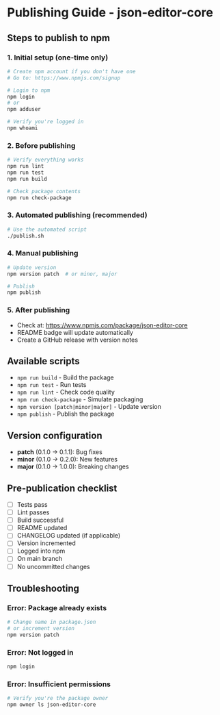 # Publishing Guide - json-editor-core

## Steps to publish to npm

### 1. Initial setup (one-time only)

```bash
# Create npm account if you don't have one
# Go to: https://www.npmjs.com/signup

# Login to npm
npm login
# or
npm adduser

# Verify you're logged in
npm whoami
```

### 2. Before publishing

```bash
# Verify everything works
npm run lint
npm run test
npm run build

# Check package contents
npm run check-package
```

### 3. Automated publishing (recommended)

```bash
# Use the automated script
./publish.sh
```

### 4. Manual publishing

```bash
# Update version
npm version patch  # or minor, major

# Publish
npm publish
```

### 5. After publishing

- Check at: https://www.npmjs.com/package/json-editor-core
- README badge will update automatically
- Create a GitHub release with version notes

## Available scripts

- `npm run build` - Build the package
- `npm run test` - Run tests
- `npm run lint` - Check code quality
- `npm run check-package` - Simulate packaging
- `npm version [patch|minor|major]` - Update version
- `npm publish` - Publish the package

## Version configuration

- **patch** (0.1.0 → 0.1.1): Bug fixes
- **minor** (0.1.0 → 0.2.0): New features
- **major** (0.1.0 → 1.0.0): Breaking changes

## Pre-publication checklist

- [ ] Tests pass
- [ ] Lint passes
- [ ] Build successful
- [ ] README updated
- [ ] CHANGELOG updated (if applicable)
- [ ] Version incremented
- [ ] Logged into npm
- [ ] On main branch
- [ ] No uncommitted changes

## Troubleshooting

### Error: Package already exists
```bash
# Change name in package.json
# or increment version
npm version patch
```

### Error: Not logged in
```bash
npm login
```

### Error: Insufficient permissions
```bash
# Verify you're the package owner
npm owner ls json-editor-core
```
